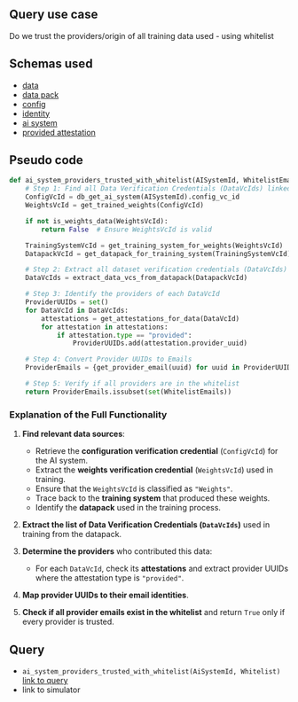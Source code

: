 ## Query use case

Do we trust the providers/origin of all training data used - using whitelist


## Schemas used

* [data](https://github.com/nqminds/Trusted-AI-BOM/blob/training-data-provenance/packages/schemas/src/taibom-schemas/10-data.v1.0.0.schema.yaml)
* [data pack](https://github.com/nqminds/Trusted-AI-BOM/blob/training-data-provenance/packages/schemas/src/taibom-schemas/20-data-pack.v1.0.0.schema.yaml)
* [config](https://github.com/nqminds/Trusted-AI-BOM/blob/training-data-provenance/packages/schemas/src/taibom-schemas/25-config.v1.0.0.schema.yaml) 
* [identity](https://github.com/nqminds/Trusted-AI-BOM/blob/training-data-provenance/packages/schemas/src/taibom-schemas/5-identity.v1.0.0.schema.yaml)
* [ai system](https://github.com/nqminds/Trusted-AI-BOM/blob/training-data-provenance/packages/schemas/src/taibom-schemas/50-ai-system.v1.0.0.schema.yaml)
* [provided attestation](https://github.com/nqminds/Trusted-AI-BOM/blob/training-data-provenance/packages/schemas/src/taibom-schemas/64-provided_attestation.v1.0.0.schema.yaml)


## Pseudo code 

```python
def ai_system_providers_trusted_with_whitelist(AISystemId, WhitelistEmails):
    # Step 1: Find all Data Verification Credentials (DataVcIds) linked to the AI System
    ConfigVcId = db_get_ai_system(AISystemId).config_vc_id
    WeightsVcId = get_trained_weights(ConfigVcId)

    if not is_weights_data(WeightsVcId):
        return False  # Ensure WeightsVcId is valid

    TrainingSystemVcId = get_training_system_for_weights(WeightsVcId)
    DatapackVcId = get_datapack_for_training_system(TrainingSystemVcId)

    # Step 2: Extract all dataset verification credentials (DataVcIds) from the datapack
    DataVcIds = extract_data_vcs_from_datapack(DatapackVcId)

    # Step 3: Identify the providers of each DataVcId
    ProviderUUIDs = set()
    for DataVcId in DataVcIds:
        attestations = get_attestations_for_data(DataVcId)
        for attestation in attestations:
            if attestation.type == "provided":
                ProviderUUIDs.add(attestation.provider_uuid)

    # Step 4: Convert Provider UUIDs to Emails
    ProviderEmails = {get_provider_email(uuid) for uuid in ProviderUUIDs}

    # Step 5: Verify if all providers are in the whitelist
    return ProviderEmails.issubset(set(WhitelistEmails))
```

### **Explanation of the Full Functionality**
1. **Find relevant data sources**:  
   - Retrieve the **configuration verification credential** (`ConfigVcId`) for the AI system.  
   - Extract the **weights verification credential** (`WeightsVcId`) used in training.  
   - Ensure that the `WeightsVcId` is classified as `"Weights"`.  
   - Trace back to the **training system** that produced these weights.  
   - Identify the **datapack** used in the training process.  

2. **Extract the list of Data Verification Credentials (`DataVcIds`)** used in training from the datapack.  

3. **Determine the providers** who contributed this data:  
   - For each `DataVcId`, check its **attestations** and extract provider UUIDs where the attestation type is `"provided"`.  

4. **Map provider UUIDs to their email identities**.  

5. **Check if all provider emails exist in the whitelist** and return `True` only if every provider is trusted.  


## Query

- `ai_system_providers_trusted_with_whitelist(AiSystemId, Whitelist)` [link to query](https://github.com/nqminds/Trusted-AI-BOM/blob/training-data-provenance/packages/claim_cascade_batteries/taibom-battery/scenarios.json#L197-L200)
- link to simulator 
